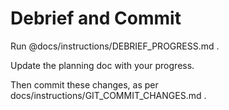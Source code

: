 # Debrief and Commit

Run @docs/instructions/DEBRIEF_PROGRESS.md .

Update the planning doc with your progress.

Then commit these changes, as per docs/instructions/GIT_COMMIT_CHANGES.md .